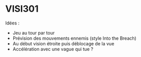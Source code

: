 # VISI301

Idées :
- Jeu au tour par tour
- Prévision des mouvements ennemis (style Into the Breach)
- Au début vision étroite puis déblocage de la vue
- Accélération avec une vague qui tue ?